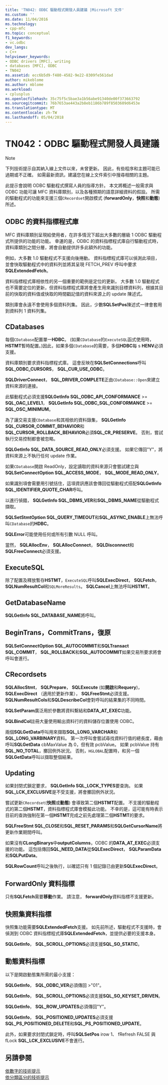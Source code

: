 ```yaml
---
title: 'TN042: ODBC 驅動程式開發人員建議 |Microsoft 文件'
ms.custom: ''
ms.date: 11/04/2016
ms.technology:
- cpp-mfc
ms.topic: conceptual
f1_keywords:
- vc.odbc
dev_langs:
- C++
helpviewer_keywords:
- ODBC drivers [MFC], writing
- databases [MFC], ODBC
- TN042
ms.assetid: ecc6b5d9-f480-4582-9e22-8309fe561dad
author: mikeblome
ms.author: mblome
ms.workload:
- cplusplus
ms.openlocfilehash: 35c75f5c5bae3a1b56abe91340de00f373663792
ms.sourcegitcommit: 76b7653ae443a2b8eb1186b789f8503609d6453e
ms.translationtype: MT
ms.contentlocale: zh-TW
ms.lasthandoff: 05/04/2018
---
```

# <a name="tn042-odbc-driver-developer-recommendations"></a>TN042：ODBC 驅動程式開發人員建議
> [!NOTE]
>  下列技術提示自其納入線上文件以來，未曾更新。 因此，有些程序和主題可能已過期或不正確。 如需最新資訊，建議您在線上文件索引中搜尋相關的主題。  
  
 此提示會說明 ODBC 驅動程式撰寫人員的指導方針。 本文將概述一般需求與 ODBC 功能可讓 MFC 資料庫類別，以及各種預期的語意詳細資料的假設。 所需的驅動程式的功能來支援三個`CRecordset`開啟模式 (**forwardOnly**，**快照**和**動態**) 所述。  
  
## <a name="odbcs-cursor-library"></a>ODBC 的資料指標程式庫  
 MFC 資料庫類別呈現給使用者，在許多情況下超出大多數的層級 1 ODBC 驅動程式所提供的功能的功能。 幸運的是，ODBC 的資料指標程式庫自行驅動程式時，資料庫類別之間分層，將會自動提供許多此額外的功能。  
  
 例如，大多數 1.0 驅動程式不支援向後捲動。 資料指標程式庫可以偵測此項目，並會快取驅動程式中的資料列並將其呈現 FETCH_PREV 呼叫中要求**SQLExtendedFetch**。  
  
 資料指標程式庫相依性的另一個重要的範例是定位的更新。 大多數 1.0 驅動程式也不需要定位的更新，但資料指標程式庫將會產生用來識別目標資料列，根據其目前的快取的資料值或快取的時間戳記值的資料來源上的 update 陳述式。  
  
 類別庫會永遠不會使用多個資料列集。 因此，少數**SQLSetPos**陳述式一律會套用到資料列 1 資料列集。  
  
## <a name="cdatabases"></a>CDatabases  
 每個`CDatabase`配置單一**HDBC**。 (如果`CDatabase`的`ExecuteSQL`函式使用時， **HSTMT**暫時配置。)因此，如果多個`CDatabase`的需要，多個**HDBC**每 s **HENV**必須支援。  
  
 資料庫類別要求資料指標程式庫。 這會反映在**SQLSetConnections**呼叫**SQL_ODBC_CURSORS**， **SQL_CUR_USE_ODBC**。  
  
 **SQLDriverConnect**， **SQL_DRIVER_COMPLETE**正由`CDatabase::Open`來建立資料來源的連接。  
  
 此驅動程式必須支援**SQLGetInfo SQL_ODBC_API_CONFORMANCE** >= **SQL_OAC_LEVEL1**， **SQLGetInfo SQL_ODBC_SQL_CONFORMANCE**  >= **SQL_OSC_MINIMUM**。  
  
 為了讓交易支援`CDatabase`和其相依的資料錄集， **SQLGetInfo SQL_CURSOR_COMMIT_BEHAVIOR**和**SQL_CURSOR_ROLLBACK_BEHAVIOR**必須**SQL_CR_PRESERVE**。 否則，嘗試執行交易控制都會被忽略。  
  
 **SQLGetInfo SQL_DATA_SOURCE_READ_ONLY**必須支援。 如果它傳回"Y"，將資料來源上不執行任何 update 作業。  
  
 如果`CDatabase`開啟 ReadOnly，設定讀取的資料來源只會嘗試建立與**SQLSetConnectOption SQL_ACCESS_MODE**， **SQL_MODE_READ_ONLY**。  
  
 如果識別項會需要用引號括住，這項資訊應該會傳回從驅動程式搭配**SQLGetInfo SQL_IDENTIFIER_QUOTE_CHAR**呼叫。  
  
 以進行偵錯， **SQLGetInfo SQL_DBMS_VER**和**SQL_DBMS_NAME**從驅動程式擷取。  
  
 **SQLSetStmtOption SQL_QUERY_TIMEOUT**和**SQL_ASYNC_ENABLE**上無法呼叫`CDatabase`的**HDBC**。  
  
 **SQLError**可能使用任何或所有引數 NULL 呼叫。  
  
 當然， **SQLAllocEnv**， **SQLAllocConnect**， **SQLDisconnect**和**SQLFreeConnect**必須支援。  
  
## <a name="executesql"></a>ExecuteSQL  
 除了配置及釋放暫存**HSTMT**，`ExecuteSQL`呼叫**SQLExecDirect**， **SQLFetch**， **SQLNumResultCol**和`SQLMoreResults`。 **SQLCancel**上無法呼叫**HSTMT**。  
  
## <a name="getdatabasename"></a>GetDatabaseName  
 **SQLGetInfo SQL_DATABASE_NAME**將呼叫。  
  
## <a name="begintrans-committrans-rollback"></a>BeginTrans，CommitTrans，復原  
 **SQLSetConnectOption SQL_AUTOCOMMIT**和**SQLTransact SQL_COMMIT**， **SQL_ROLLBACK**和**SQL_AUTOCOMMIT**如果交易所要求將會呼叫會進行。  
  
## <a name="crecordsets"></a>CRecordsets  
 **SQLAllocStmt**， **SQLPrepare**， **SQLExecute** (如**開啟**和**Requery**)， **SQLExecDirect** （適用於更新作業）， **SQLFreeStmt**必須支援。 **SQLNumResultCols**和**SQLDescribeCol**會對呼叫的結果集的不同時間。  
  
 **SQLSetParam**廣泛用於參數將資料繫結和**DATA_AT_EXEC**功能。  
  
 **SQLBindCol**註冊大量使用輸出資料行的資料儲存位置使用 ODBC。  
  
 兩個**SQLGetData**呼叫用來擷取**SQL_LONG_VARCHAR**和**SQL_LONG_VARBINARY**資料。 第一次呼叫會嘗試尋找資料行值的總長度，藉由呼叫**SQLGetData** cbMaxValue 為 0，但有效 pcbValue。 如果 pcbValue 持有**SQL_NO_TOTAL**，擲回例外狀況。 否則，`HGLOBAL`配置時，和另一個**SQLGetData**呼叫以擷取整個結果。  
  
## <a name="updating"></a>Updating  
 如果封閉式鎖定要求， **SQLGetInfo SQL_LOCK_TYPES**要查詢。 如果**SQL_LCK_EXCLUSIVE**是不受支援，將會擲回例外狀況。  
  
 嘗試更新`CRecordset`(**快照**或**動態**) 會導致第二個**HSTMT**配置。 不支援的驅動程式的第二個**HSTMT**，資料指標程式庫會模擬此功能。 不幸的是，這可能有時表示目前的查詢強制在第一個**HSTMT**完成之前先處理第二個**HSTMT**的要求。  
  
 **SQLFreeStmt SQL_CLOSE**和**SQL_RESET_PARAMS**和**SQLGetCursorName**將更新作業期間呼叫。  
  
 如果沒有**CLongBinarys**中**outputColumns**，ODBC 的**DATA_AT_EXEC**必須支援的功能。 這包括傳回**SQL_NEED_DATA**從**SQLExecDirect**， **SQLParamData**和**SQLPutData**。  
  
 **SQLRowCount**呼叫之後執行，以確認只有 1 個記錄已由更新**SQLExecDirect**。  
  
## <a name="forwardonly-cursors"></a>ForwardOnly 資料指標  
 只有**SQLFetch**需要**移動**作業。 請注意， **forwardOnly**資料指標不支援更新。  
  
## <a name="snapshot-cursors"></a>快照集資料指標  
 快照集功能需要**SQLExtendedFetch**支援。 如先前所述，驅動程式不支援時，會偵測到 ODBC 資料指標程式庫**SQLExtendedFetch**，並提供必要的支援本身。  
  
 **SQLGetInfo**， **SQL_SCROLL_OPTIONS**必須支援**SQL_SO_STATIC**。  
  
## <a name="dynaset-cursors"></a>動態資料指標  
 以下是開啟動態集所需的最小支援：  
  
 **SQLGetInfo**， **SQL_ODBC_VER**必須傳回 >"01"。  
  
 **SQLGetInfo**， **SQL_SCROLL_OPTIONS**必須支援**SQL_SO_KEYSET_DRIVEN**。  
  
 **SQLGetInfo**， **SQL_ROW_UPDATES**必須傳回"Y"。  
  
 **SQLGetInfo**， **SQL_POSITIONED_UPDATES**必須支援**SQL_PS_POSITIONED_DELETE**和**SQL_PS_POSITIONED_UPDATE**。  
  
 此外，如果要求封閉式鎖定時，呼叫**SQLSetPos** irow 1、 fRefresh FALSE 與 fLock **SQL_LCK_EXCLUSIVE**不會進行。  
  
## <a name="see-also"></a>另請參閱  
 [依數字的技術提示](../mfc/technical-notes-by-number.md)   
 [依分類區分的技術提示](../mfc/technical-notes-by-category.md)

